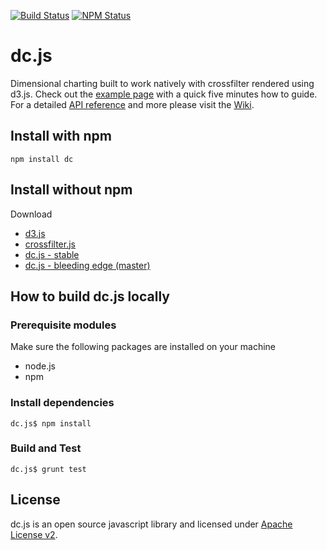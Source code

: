 [![Build Status](https://api.travis-ci.org/NickQiZhu/dc.js.png?branch=master)](http://travis-ci.org/NickQiZhu/dc.js)
[![NPM Status](https://badge.fury.io/js/dc.png)](http://badge.fury.io/js/dc)

dc.js
=====

Dimensional charting built to work natively with crossfilter rendered using d3.js. Check out the
[example page](http://nickqizhu.github.com/dc.js/) with a quick five minutes how to guide. For a
detailed [API reference](https://github.com/NickQiZhu/dc.js/blob/master/web/docs/api-1.6.0.md) and
more please visit the [Wiki](https://github.com/NickQiZhu/dc.js/wiki).


Install with npm
--------------------
```
npm install dc
```


Install without npm
--------------------
Download
* [d3.js](https://github.com/mbostock/d3)
* [crossfilter.js](https://github.com/square/crossfilter)
* [dc.js - stable](https://github.com/NickQiZhu/dc.js/releases)
* [dc.js - bleeding edge (master)](https://github.com/NickQiZhu/dc.js)


How to build dc.js locally
---------------------------

### Prerequisite modules

Make sure the following packages are installed on your machine
* node.js
* npm

### Install dependencies
```
dc.js$ npm install
```

### Build and Test
```
dc.js$ grunt test
```

License
--------------------

dc.js is an open source javascript library and licensed under
[Apache License v2](http://www.apache.org/licenses/LICENSE-2.0.html).

